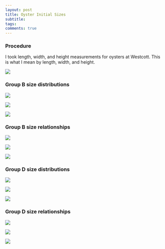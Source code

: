 ```yaml
---
layout: post
title: Oyster Initial Sizes
subtitle:
tags:
comments: true
---
```


### Procedure

I took length, width, and height measurements for oysters at Westcott. This is what I mean by length, width, and height.

![](/post_images/20240627/oyst_diagram.jpg)

### Group B size distributions

![](/post_images/20240627/B_L.jpg)

![](/post_images/20240627/B_W.jpg)

![](/post_images/20240627/B_H.jpg)

### Group B size relationships

![](/post_images/20240627/B_LW.jpg)

![](/post_images/20240627/B_LH.jpg)

![](/post_images/20240627/B_WH.jpg)

### Group D size distributions

![](/post_images/20240627/D_L.jpg)

![](/post_images/20240627/D_W.jpg)

![](/post_images/20240627/D_H.jpg)

### Group D size relationships

![](/post_images/20240627/D_LW.jpg)

![](/post_images/20240627/D_LH.jpg)

![](/post_images/20240627/D_WH.jpg)
